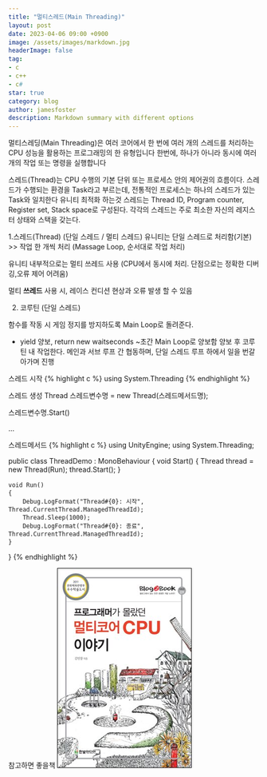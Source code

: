 ```yaml
---
title: "멀티스레드(Main Threading)"
layout: post
date: 2023-04-06 09:00 +0900
image: /assets/images/markdown.jpg
headerImage: false
tag:
- c
- c++
- c#
star: true
category: blog
author: jamesfoster
description: Markdown summary with different options
---
```


멀티스레딩(Main Threading)은 여러 코어에서 한 번에 여러 개의 스레드를 처리하는 CPU 성능을 활용하는 프로그래밍의 한 유형입니다  한번에, 하나가 아니라 동시에 여러 개의 작업 또는 명령을 실행합니다

스레드(Thread)는 CPU 수행의 기본 단위 또는 프로세스 안의 제어권의 흐름이다. 스레드가 수행되는 환경을 Task라고 부르는데, 전통적인 프로세스는 하나의 스레드가 있는 Task와 일치한다
유니티 최적화 하는것
스레드는 Thread ID, Program counter, Register set, Stack space로 구성된다. 각각의 스레드는 주로 최소한 자신의 레지스터 상태와 스택을 갖는다.

1.스레드(Thread) (단일 스레드 / 멀티 스레드)
유니티는 단일 스레드로 처리함(기본)  >> 작업 한 개씩 처리 (Massage Loop, 순서대로 작업 처리)

유니티 내부적으로는 멀티 쓰레드 사용 (CPU에서 동시에 처리. 단점으로는 정확한 디버깅,오류 제어 어려움)

멀티 **쓰레드** 사용 시, 레이스 컨디션 현상과 오류 발생 할 수 있음

2. 코루틴 (단일 스레드)

함수를 작동 시 게임 정지를 방지하도록 Main Loop로 돌려준다.

- yield 양보, return new waitseconds ~초간 Main Loop로 양보함
양보 후 코루틴 내 작업한다.
메인과 서브 루프 간 협동하며, 단일 스레드 루프 하에서 일을 번갈아가며 진행

스레드 시작
{% highlight c %}
using System.Threading
{% endhighlight %}

스레드 생성
Thread 스레드변수명 = new Thread(스레드메서드명);

스레드변수명.Start()

...

스레드메서드
{% highlight c %}
using UnityEngine;
using System.Threading;

public class ThreadDemo : MonoBehaviour
{
    void Start()
    {
        Thread thread = new Thread(Run);
        thread.Start();
    }

    void Run()
    {
        Debug.LogFormat("Thread#{0}: 시작", Thread.CurrentThread.ManagedThreadId);        
        Thread.Sleep(1000);
        Debug.LogFormat("Thread#{0}: 종료", Thread.CurrentThread.ManagedThreadId);
    }
}
{% endhighlight %}

참고하면 좋을책
![Markdown Image][Real time]




[Real time]: /assets/images/L_48316.jpg